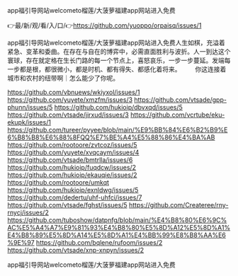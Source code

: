 app福引导网站welcometo榴莲/大菠萝福建app网站进入免费

👉最/新/观/看/入/口/👉https://github.com/yuoppo/orpaisq/issues/1

app福引导网站welcometo榴莲/大菠萝福建app网站进入免费人生如棋，充溢着紧急、变革和委曲。在存在与自在的博弈中，必需直面胜利与波折。人一到达这个寰球，存在就定格在生长门路的每一个节点上，喜怒哀乐，一步一步蔓延。发端每一步都是根，都很微小，都是时机、都有得失、都感化着将来。
　　你这连接着城市和农村的纽带啊｜怎么能少了你呢。


https://github.com/vbnuews/wkiyxol/issues/1
https://github.com/yuyete/xmzfm/issues/3
https://github.com/vtsade/gpp-phunn/issues/5
https://github.com/hukioip/dbvxqd/issues/5
https://github.com/vtsade/jirxud/issues/3
https://github.com/vcrtube/eku-ekupk/issues/1
https://github.com/tureer/pyyee/blob/main/%E9%BB%84%E6%B2%B9%E6%B8%B8%E6%88%8FQQ%E7%BE%A4%E5%88%86%E4%BA%AB
https://github.com/rootoore/zvtcoz/issues/5
https://github.com/yuyete/xvqcaym/issues/4
https://github.com/vtsade/bmtrlla/issues/6
https://github.com/hukioip/fuqdcw/issues/2
https://github.com/hukioip/ekauqie/issues/2
https://github.com/rootoore/umkqt
https://github.com/hukioip/exnldwg/issues/5
https://github.com/dedertu/uhf-uhfci/issues/7
https://github.com/vtsade/fghst/issues/5
https://github.com/Createree/rny-rnycj/issues/2
https://github.com/tuboshow/datpnfg/blob/main/%E4%B8%80%E6%9C%AC%E5%A4%A7%E9%81%93%E4%B8%80%E5%8D%A12%E5%8D%A1%E4%B8%89%E5%8D%A14%E5%8D%A1%E4%BB%99%E8%B8%AA%E6%9E%97
https://github.com/bqlene/rufoom/issues/2
https://github.com/vtsade/xnp-xnpyn/issues/2

app福引导网站welcometo榴莲/大菠萝福建app网站进入免费
